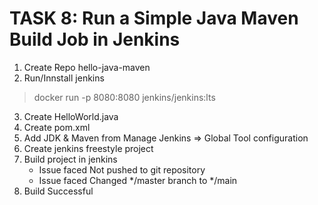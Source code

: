 # TASK 8: Run a Simple Java Maven Build Job in Jenkins
1. Create Repo hello-java-maven
2. Run/Innstall jenkins 
> docker run -p 8080:8080 jenkins/jenkins:lts
3. Create HelloWorld.java
4. Create pom.xml
5. Add JDK & Maven from Manage Jenkins => Global Tool configuration
6. Create jenkins freestyle project
7. Build project in jenkins
	- Issue faced Not pushed to git repository
	- Issue faced Changed */master branch to */main
8. Build Successful